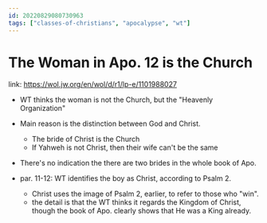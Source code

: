 ```yaml
---
id: 20220829080730963
tags: ["classes-of-christians", "apocalypse", "wt"]
---
```


# The Woman in Apo. 12 is the Church

link: https://wol.jw.org/en/wol/d/r1/lp-e/1101988027

+ WT thinks the woman is not the Church, but the "Heavenly Organization"
+ Main reason is the distinction between God and Christ.
  + The bride of Christ is the Church
  + If Yahweh is not Christ, then their wife can't be the same
+ There's no indication the there are two brides in the whole book of Apo.

+ par. 11-12: WT identifies the boy as Christ, according to Psalm 2.
  + Christ uses the image of Psalm 2, earlier, to refer to those who "win".
  + the detail is that the WT thinks it regards the Kingdom of Christ, though
    the book of Apo. clearly shows that He was a King already.
